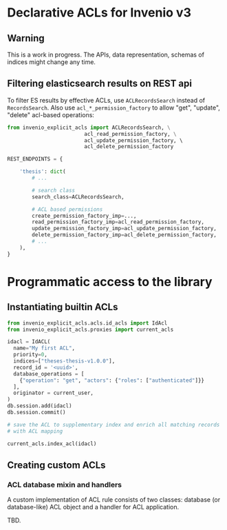 # Declarative ACLs for Invenio v3

## Warning

This is a work in progress. The APIs, data representation, schemas of
indices might change any time.

## Filtering elasticsearch results on REST api

To filter ES results by effective ACLs, use `ACLRecordsSearch`
instead of `RecordsSearch`. Also use `acl_*_permission_factory` 
to allow "get", "update", "delete" acl-based operations:

```python
from invenio_explicit_acls import ACLRecordsSearch, \
                         acl_read_permission_factory, \
                         acl_update_permission_factory, \ 
                         acl_delete_permission_factory

REST_ENDPOINTS = {

    'thesis': dict(
        # ...

        # search class
        search_class=ACLRecordsSearch,

        # ACL based permissions
        create_permission_factory_imp=...,
        read_permission_factory_imp=acl_read_permission_factory,
        update_permission_factory_imp=acl_update_permission_factory,
        delete_permission_factory_imp=acl_delete_permission_factory,
        # ...
    ),
}
```

# Programmatic access to the library

## Instantiating builtin ACLs

```python
from invenio_explicit_acls.acls.id_acls import IdAcl
from invenio_explicit_acls.proxies import current_acls

idacl = IdACL(
  name="My first ACL",
  priority=0,
  indices=["theses-thesis-v1.0.0"],
  record_id = '<uuid>',
  database_operations = [
    {"operation": "get", "actors": {"roles": ["authenticated"]}}
  ],
  originator = current_user,
)
db.session.add(idacl)
db.session.commit()

# save the ACL to supplementary index and enrich all matching records
# with ACL mapping

current_acls.index_acl(idacl)

```

## Creating custom ACLs

### ACL database mixin and handlers

A custom implementation of ACL rule consists of two classes: database
(or database-like) ACL object and a handler for ACL application.

TBD.

